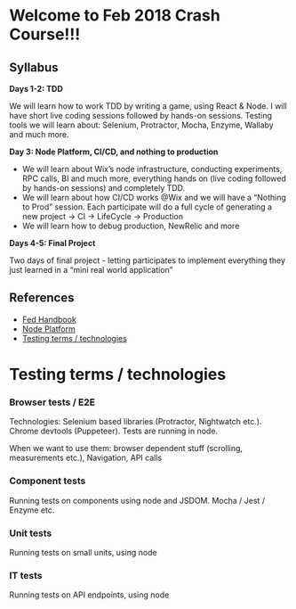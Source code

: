 
# Welcome to Feb 2018 Crash Course!!!

## Syllabus

**Days 1-2: TDD**

We will learn how to work TDD by writing a game, using React & Node. I will have short live coding sessions followed by hands-on sessions.
Testing tools we will learn about: Selenium, Protractor, Mocha, Enzyme, Wallaby and much more.

**Day 3: Node Platform, CI/CD, and nothing to production**
- We will learn about Wix’s node infrastructure, conducting experiments, RPC calls, BI and much more, everything hands on (live coding followed by hands-on sessions) and completely TDD.
- We will learn about how CI/CD works @Wix and we will have a “Nothing to Prod” session. Each participate will do a full cycle of generating a new project -> CI -> LifeCycle -> Production
- We will learn how to debug production, NewRelic and more

**Days 4-5: Final Project**

Two days of final project - letting participates to implement everything they just learned in a “mini real world application”

## References

- [Fed Handbook](https://github.com/wix-private/fed-handbook)
- [Node Platform](https://github.com/wix-platform/wix-node-platform)
- [Testing terms / technologies](https://github.com/wix-private/crash-2018/new/master?readme=1#testing-technologies)



# Testing terms / technologies

### Browser tests / E2E

Technologies: Selenium based libraries (Protractor, Nightwatch etc.). Chrome devtools (Puppeteer). Tests are running in node.

When we want to use them: browser dependent stuff (scrolling, measurements etc.), Navigation, API calls

### Component tests

Running tests on components using node and JSDOM. Mocha / Jest / Enzyme etc.

### Unit tests

Running tests on small units, using node

### IT tests

Running tests on API endpoints, using node

